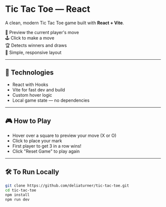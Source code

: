 # Tic Tac Toe — React

A clean, modern Tic Tac Toe game built with **React + Vite**.

🧠 Preview the current player's move  
🕹️ Click to make a move  
🏆 Detects winners and draws  
🎨 Simple, responsive layout

---

## 🚀 Technologies

- React with Hooks
- Vite for fast dev and build
- Custom hover logic
- Local game state — no dependencies

---

## 🎮 How to Play

- Hover over a square to preview your move (X or O)
- Click to place your mark
- First player to get 3 in a row wins!
- Click "Reset Game" to play again

---

## 🛠 To Run Locally

```bash
git clone https://github.com/deliaturner/tic-tac-toe.git
cd tic-tac-toe
npm install
npm run dev